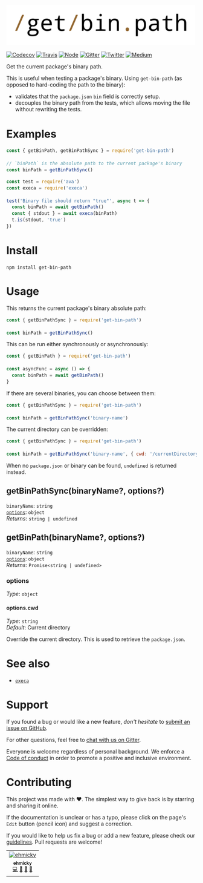 <img src="https://raw.githubusercontent.com/ehmicky/design/master/get-bin-path/get-bin-path.svg?sanitize=true" width="500"/>

[![Codecov](https://img.shields.io/codecov/c/github/ehmicky/get-bin-path.svg?label=tested&logo=codecov)](https://codecov.io/gh/ehmicky/get-bin-path)
[![Travis](https://img.shields.io/badge/cross-platform-4cc61e.svg?logo=travis)](https://travis-ci.org/ehmicky/get-bin-path)
[![Node](https://img.shields.io/node/v/get-bin-path.svg?logo=node.js)](https://www.npmjs.com/package/get-bin-path)
[![Gitter](https://img.shields.io/gitter/room/ehmicky/get-bin-path.svg?logo=gitter)](https://gitter.im/ehmicky/get-bin-path)
[![Twitter](https://img.shields.io/badge/%E2%80%8B-twitter-4cc61e.svg?logo=twitter)](https://twitter.com/intent/follow?screen_name=ehmicky)
[![Medium](https://img.shields.io/badge/%E2%80%8B-medium-4cc61e.svg?logo=medium)](https://medium.com/@ehmicky)

Get the current package's binary path.

This is useful when testing a package's binary. Using `get-bin-path` (as opposed
to hard-coding the path to the binary):

- validates that the `package.json` `bin` field is correctly setup.
- decouples the binary path from the tests, which allows moving the file without
  rewriting the tests.

# Examples

```js
const { getBinPath, getBinPathSync } = require('get-bin-path')

// `binPath` is the absolute path to the current package's binary
const binPath = getBinPathSync()
```

```js
const test = require('ava')
const execa = require('execa')

test('Binary file should return "true"', async t => {
  const binPath = await getBinPath()
  const { stdout } = await execa(binPath)
  t.is(stdout, 'true')
})
```

# Install

```
npm install get-bin-path
```

# Usage

This returns the current package's binary absolute path:

```js
const { getBinPathSync } = require('get-bin-path')

const binPath = getBinPathSync()
```

This can be run either synchronously or asynchronously:

```js
const { getBinPath } = require('get-bin-path')

const asyncFunc = async () => {
  const binPath = await getBinPath()
}
```

If there are several binaries, you can choose between them:

```js
const { getBinPathSync } = require('get-bin-path')

const binPath = getBinPathSync('binary-name')
```

The current directory can be overridden:

```js
const { getBinPathSync } = require('get-bin-path')

const binPath = getBinPathSync('binary-name', { cwd: '/currentDirectory' })
```

When no `package.json` or binary can be found, `undefined` is returned instead.

## getBinPathSync(binaryName?, options?)

`binaryName`: `string`<br> [`options`](#options): `object`<br>_Returns_:
`string | undefined`

## getBinPath(binaryName?, options?)

`binaryName`: `string`<br> [`options`](#options): `object`<br>_Returns_:
`Promise<string | undefined>`

### options

_Type_: `object`

#### options.cwd

_Type_: `string`<br> _Default_: Current directory

Override the current directory. This is used to retrieve the `package.json`.

# See also

- [`execa`](https://github.com/sindresorhus/execa)

# Support

If you found a bug or would like a new feature, _don't hesitate_ to
[submit an issue on GitHub](../../issues).

For other questions, feel free to
[chat with us on Gitter](https://gitter.im/ehmicky/get-bin-path).

Everyone is welcome regardless of personal background. We enforce a
[Code of conduct](CODE_OF_CONDUCT.md) in order to promote a positive and
inclusive environment.

# Contributing

This project was made with ❤️. The simplest way to give back is by starring and
sharing it online.

If the documentation is unclear or has a typo, please click on the page's `Edit`
button (pencil icon) and suggest a correction.

If you would like to help us fix a bug or add a new feature, please check our
[guidelines](CONTRIBUTING.md). Pull requests are welcome!

<!-- Thanks go to our wonderful contributors: -->

<!-- ALL-CONTRIBUTORS-LIST:START -->
<!-- prettier-ignore -->
<table><tr><td align="center"><a href="https://twitter.com/ehmicky"><img src="https://avatars2.githubusercontent.com/u/8136211?v=4" width="100px;" alt="ehmicky"/><br /><sub><b>ehmicky</b></sub></a><br /><a href="https://github.com/ehmicky/get-bin-path/commits?author=ehmicky" title="Code">💻</a> <a href="#design-ehmicky" title="Design">🎨</a> <a href="#ideas-ehmicky" title="Ideas, Planning, & Feedback">🤔</a> <a href="https://github.com/ehmicky/get-bin-path/commits?author=ehmicky" title="Documentation">📖</a></td></tr></table>

<!-- ALL-CONTRIBUTORS-LIST:END -->
